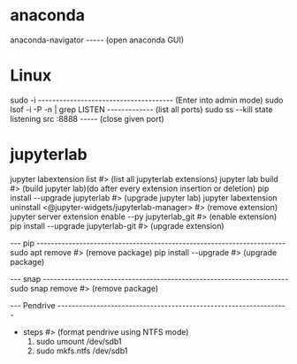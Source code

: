 # anaconda
anaconda-navigator ----- (open anaconda GUI)


# Linux
sudo -i -------------------------------------- (Enter into admin mode)
sudo lsof -i -P -n | grep LISTEN ------------- (list all ports)
sudo ss --kill state listening src :8888 ----- (close given port)

  
# jupyterlab
jupyter labextension list   						#> (list all jupyterlab extensions)
jupyter lab build   							#> (build jupyter lab)(do after every extension insertion or deletion)
pip install --upgrade jupyterlab   					#> (upgrade jupyter lab)
jupyter labextension uninstall <@jupyter-widgets/jupyterlab-manager>    #> (remove extension)
jupyter server extension enable --py jupyterlab_git   			#> (enable extension)
pip install --upgrade jupyterlab-git   					#> (upgrade extension)


--- pip ----------------------------------------------------------------------
sudo apt remove <pkg>   						#> (remove package)
pip install --upgrade <pkg>   						#> (upgrade package)


--- snap ---------------------------------------------------------------------
sudo snap remove <pkg>   						#> (remove package)


--- Pendrive -----------------------------------------------------------------
* steps   								#> (format pendrive using NTFS mode)
	1) sudo umount /dev/sdb1
	2) sudo mkfs.ntfs /dev/sdb1